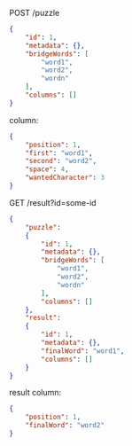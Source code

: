 POST /puzzle
```json
{
    "id": 1,
    "metadata": {},
    "bridgeWords": [
        "word1",
        "word2",
        "wordn"
    ],
    "columns": []
}
```
column:
```json
{
	"position": 1,
	"first": "word1",
	"second": "word2",
	"space": 4,
	"wantedCharacter": 3
}
```

GET /result?id=some-id
```json
{
	"puzzle":
	{
	    "id": 1,
	    "metadata": {},
	    "bridgeWords": [
	        "word1",
	        "word2",
	        "wordn"
	    ],
	    "columns": []
	},
	"result":
	{
		"id": 1,
		"metadata": {},
		"finalWord": "word1",
		"columns": []
	}
}
```
result column:
```json
{
	"position": 1,
	"finalWord": "word2"
}
```
